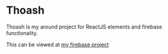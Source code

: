 # Thoash
 
Thoash is my around project for ReactJS elements and firebase functionality.

This can be viewed at [my firebase project](https://thoash-7b778.firebaseapp.com)
